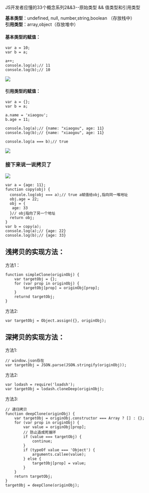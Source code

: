 JS开发者应懂的33个概念系列2&&3--原始类型 && 值类型和引用类型 

**基本类型**：undefined, null, number,string,boolean （存放栈中）\
**引用类型**：array,object（存放堆中）
#### 基本类型的赋值：
```
var a = 10;
var b = a;

a++;
console.log(a);// 11
console.log(b);// 10
```

![](https://user-gold-cdn.xitu.io/2018/12/4/1677899f4b8e0aaa?w=1226&h=334&f=png&s=99201)
#### 引用类型的赋值：
```
var a = {};
var b = a;

a.name = 'xiaogou';
b.age = 11;

console.log(a);// {name: "xiaogou", age: 11}
console.log(b);// {name: "xiaogou", age: 11}

console.log(a === b);// true
```

![](https://user-gold-cdn.xitu.io/2018/12/4/167789d7a46171cc?w=1266&h=606&f=png&s=194723)

### 接下来说一说拷贝了

![](https://user-gold-cdn.xitu.io/2018/12/4/16778b1010625381?w=1376&h=620&f=png&s=120175)
```
var a = {age: 11};
function copy(obj) {
  console.log(obj === a);// true a赋值给obj,指向同一堆地址
  obj.age = 22;
  obj = {
   age: 33
  }// obj指向了另一个地址
  return obj;
}
var b = copy(a);
console.log(a);// {age: 22} 
console.log(b);// {age: 33}
```

## 浅拷贝的实现方法：
方法1：
```
function simpleClone(originObj) {
    var targetObj = {};
    for (var prop in originObj) {
        targetObj[prop] = originObj[prop];
    }
    returnd targetObj;
}
```
方法2:
```
var targetObj = Object.assign({}, originObj);
```
## 深拷贝的实现方法：
方法1:
```
// window.json存在
var targetObj = JSON.parse(JSON.stringify(originObj));
```
方法2:
```
var lodash = require('loadsh');
var targetObj = lodash.cloneDeep(originObj);
```
方法3:
```
// 递归拷贝
function deepClone(originObj) {
    var targetObj = originObj.constructor === Array ? [] : {};
    for (var prop in originObj) {
        var value = originObj[prop];
        // 防止造成死循环
        if (value === targetObj) {
            continue;
        }
        if (typeOf value === 'Object') {
            arguments.callee(value);
        } else {
            targetObj[prop] = value;
        }
    }
    return targetObj;
}
targetObj = deepClone(originObj);
```


